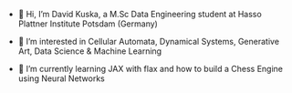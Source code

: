- 👋 Hi, I’m David Kuska, a M.Sc Data Engineering student at Hasso Plattner Institute Potsdam (Germany)

- 👀 I’m interested in Cellular Automata, Dynamical Systems, Generative Art, Data Science & Machine Learning 

- 🌱 I’m currently learning JAX with flax and how to build a Chess Engine using Neural Networks

<!---
dkuska/dkuska is a ✨ special ✨ repository because its `README.md` (this file) appears on your GitHub profile.
You can click the Preview link to take a look at your changes.
--->
